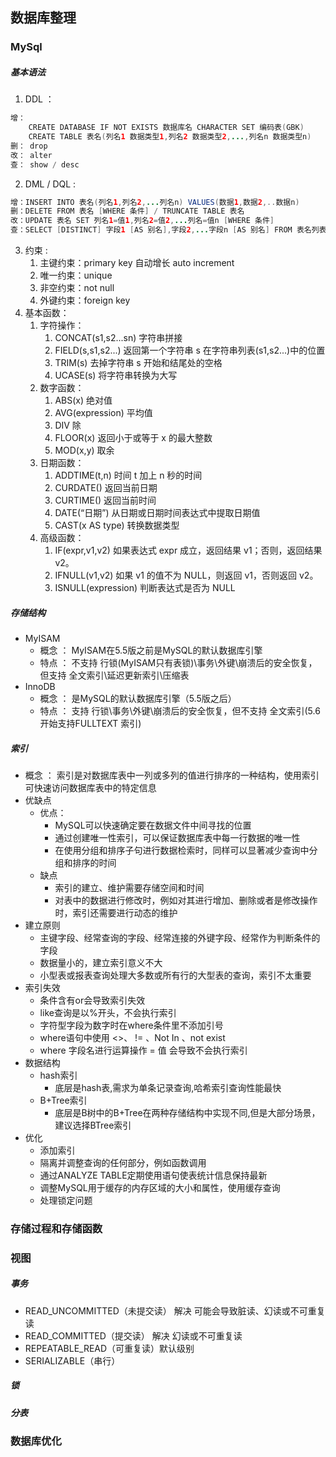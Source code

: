 ## 数据库整理
### MySql
##### 基本语法
1. DDL ：
```Java
增： 
	CREATE DATABASE IF NOT EXISTS 数据库名 CHARACTER SET 编码表(GBK)
	CREATE TABLE 表名(列名1 数据类型1,列名2 数据类型2,...,列名n 数据类型n)
删： drop
改： alter
查： show / desc
```
2. DML / DQL : 
```Java
增：INSERT INTO 表名(列名1,列名2,...列名n) VALUES(数据1,数据2,..数据n)
删：DELETE FROM 表名 [WHERE 条件] / TRUNCATE TABLE 表名
改：UPDATE 表名 SET 列名1=值1,列名2=值2,...列名=值n [WHERE 条件]
查：SELECT [DISTINCT] 字段1 [AS 别名],字段2,...字段n [AS 别名] FROM 表名列表 WHERE 条件列表 GROUP BY 分组字段 HAVING 分组之后的条件 ORDER BY 排序字段1[DESC\ASC],排序字段2[DESC\ASC]... LIMIT 分页限定
```
3. 约束 :
	1. 主键约束：primary key  自动增长 auto increment
	2. 唯一约束：unique
	3. 非空约束：not null
	4. 外键约束：foreign key
4. 基本函数：
	1. 字符操作：
		1. CONCAT(s1,s2...sn)  字符串拼接
		2. FIELD(s,s1,s2...)   返回第一个字符串 s 在字符串列表(s1,s2...)中的位置
		3. TRIM(s)             去掉字符串 s 开始和结尾处的空格
		4. UCASE(s)            将字符串转换为大写
	2. 数字函数：
		1. ABS(x) 绝对值
		2. AVG(expression) 平均值
		3. DIV  除
		4. FLOOR(x) 返回小于或等于 x 的最大整数
		5. MOD(x,y)  取余
	3. 日期函数：
		1. ADDTIME(t,n)  时间 t 加上 n 秒的时间
		2. CURDATE()  返回当前日期
		3. CURTIME()  返回当前时间
		4. DATE(“日期”) 从日期或日期时间表达式中提取日期值
		5. CAST(x AS type)  转换数据类型
	4. 高级函数：
		1. IF(expr,v1,v2)  如果表达式 expr 成立，返回结果 v1；否则，返回结果 v2。
		2. IFNULL(v1,v2)   如果 v1 的值不为 NULL，则返回 v1，否则返回 v2。
		3. ISNULL(expression)  判断表达式是否为 NULL
##### 存储结构
- MyISAM
	- 概念 ： MyISAM在5.5版之前是MySQL的默认数据库引擎
	- 特点 ： 不支持	行锁(MyISAM只有表锁)\事务\外键\崩溃后的安全恢复，但支持 全文索引\延迟更新索引\压缩表
- InnoDB
	- 概念 ： 是MySQL的默认数据库引擎（5.5版之后）
	- 特点 ： 支持	行锁\事务\外键\崩溃后的安全恢复，但不支持 全文索引(5.6开始支持FULLTEXT 索引)
##### 索引
- 概念 ： 索引是对数据库表中一列或多列的值进行排序的一种结构，使用索引可快速访问数据库表中的特定信息
- 优缺点
	- 优点：
		- MySQL可以快速确定要在数据文件中间寻找的位置
		- 通过创建唯一性索引，可以保证数据库表中每一行数据的唯一性
		- 在使用分组和排序子句进行数据检索时，同样可以显著减少查询中分组和排序的时间
	- 缺点
		- 索引的建立、维护需要存储空间和时间
		- 对表中的数据进行修改时，例如对其进行增加、删除或者是修改操作时，索引还需要进行动态的维护
- 建立原则
	- 主键字段、经常查询的字段、经常连接的外键字段、经常作为判断条件的字段
	- 数据量小的，建立索引意义不大
	- 小型表或报表查询处理大多数或所有行的大型表的查询，索引不太重要
- 索引失效
	- 条件含有or会导致索引失效
	- like查询是以%开头，不会执行索引
	- 字符型字段为数字时在where条件里不添加引号
	- where语句中使用 <>、 != 、Not In 、not exist
	- where 字段名进行运算操作 = 值  会导致不会执行索引
- 数据结构
	- hash索引
		- 底层是hash表,需求为单条记录查询,哈希索引查询性能最快
	- B+Tree索引
		- 底层是B树中的B+Tree在两种存储结构中实现不同,但是大部分场景，建议选择BTree索引
- 优化
	- 添加索引
	- 隔离并调整查询的任何部分，例如函数调用
	- 通过ANALYZE TABLE定期使用语句使表统计信息保持最新 
	- 调整MySQL用于缓存的内存区域的大小和属性，使用缓存查询
	- 处理锁定问题
### 存储过程和存储函数
### 视图
##### 事务
- READ_UNCOMMITTED（未提交读）              解决  可能会导致脏读、幻读或不可重复读
- READ_COMMITTED（提交读）                  解决  幻读或不可重复读
- REPEATABLE_READ（可重复读）默认级别
- SERIALIZABLE（串行）
##### 锁
##### 分表
### 数据库优化
  